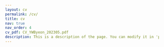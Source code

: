 ```yaml
---
layout: cv
permalink: /cv/
title: cv
nav: true
nav_order: 4
cv_pdf: CV_YWByeon_202305.pdf
description: This is a description of the page. You can modify it in 'pages/_cv.md'. You can also change or remove the top pdf download button.
---
```


